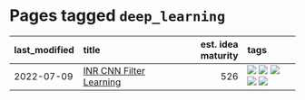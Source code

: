 # Pages tagged `deep_learning`

|last_modified|title|est. idea maturity|tags
|:---|:---|---:|:---|
|2022-07-09|[INR CNN Filter Learning](../INR_CNN_filter_learning.md)|526|[![](https://img.shields.io/badge/tag-CNN-1ee399)](../tags/CNN.md) [![](https://img.shields.io/badge/tag-INR-49fd1a)](../tags/INR.md) [![](https://img.shields.io/badge/tag-deep_learning-6edb5)](../tags/deep_learning.md) [![](https://img.shields.io/badge/tag-experimental-3f9741)](../tags/experimental.md) [![](https://img.shields.io/badge/tag-filter_learning-f1c85)](../tags/filter_learning.md)|